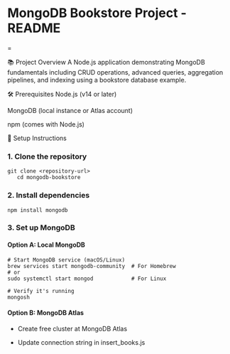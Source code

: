 # MongoDB Bookstore Project - README
=

📚 Project Overview
A Node.js application demonstrating MongoDB fundamentals including CRUD operations, advanced queries, aggregation pipelines, and indexing using a bookstore database example.

🛠️ Prerequisites
Node.js (v14 or later)

MongoDB (local instance or Atlas account)

npm (comes with Node.js)

🚀 Setup Instructions
### 1. **Clone the repository**
   ```
   git clone <repository-url>
      cd mongodb-bookstore
   ```
### 2. **Install dependencies**  
```npm install mongodb```
### 3. Set up MongoDB
#### Option A: Local MongoDB 
```
# Start MongoDB service (macOS/Linux)
brew services start mongodb-community  # For Homebrew
# or
sudo systemctl start mongod            # For Linux

# Verify it's running
mongosh
```
#### Option B: MongoDB Atlas
* Create free cluster at MongoDB Atlas

* Update connection string in insert_books.js
